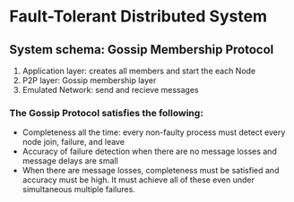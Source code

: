 <h1><b>Fault-Tolerant Distributed System</b></h1>
<h2>System schema: Gossip Membership Protocol </h2>
<ol>
<li>Application layer: creates all members and start the each Node</li>
<li>P2P layer: Gossip membership layer </li>
<li>Emulated Network: send and recieve messages</li>
</ol>
<h3>The Gossip Protocol satisfies the following:</h3>
<ul>
<li>Completeness all the time: every non-faulty process must detect every node join, failure, and leave</li>
<li>Accuracy of failure detection when there are no message losses and message delays are small</li>
<li>When there are message losses, completeness must be satisfied and accuracy must be high. It must achieve all of these even under simultaneous multiple failures.</li>
</ul>
